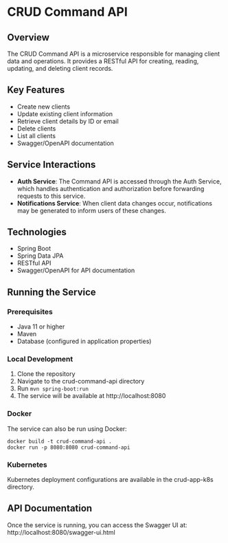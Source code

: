 # CRUD Command API

## Overview
The CRUD Command API is a microservice responsible for managing client data and operations. It provides a RESTful API for creating, reading, updating, and deleting client records.

## Key Features
- Create new clients
- Update existing client information
- Retrieve client details by ID or email
- Delete clients
- List all clients
- Swagger/OpenAPI documentation

## Service Interactions
- **Auth Service**: The Command API is accessed through the Auth Service, which handles authentication and authorization before forwarding requests to this service.
- **Notifications Service**: When client data changes occur, notifications may be generated to inform users of these changes.

## Technologies
- Spring Boot
- Spring Data JPA
- RESTful API
- Swagger/OpenAPI for API documentation

## Running the Service
### Prerequisites
- Java 11 or higher
- Maven
- Database (configured in application properties)

### Local Development
1. Clone the repository
2. Navigate to the crud-command-api directory
3. Run `mvn spring-boot:run`
4. The service will be available at http://localhost:8080

### Docker
The service can also be run using Docker:
```
docker build -t crud-command-api .
docker run -p 8080:8080 crud-command-api
```

### Kubernetes
Kubernetes deployment configurations are available in the crud-app-k8s directory.

## API Documentation
Once the service is running, you can access the Swagger UI at:
http://localhost:8080/swagger-ui.html